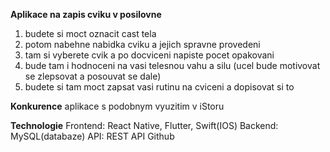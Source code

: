 **Aplikace na zapis cviku v posilovne**

1. budete si moct oznacit cast tela
2. potom nabehne nabidka cviku a jejich spravne provedeni
3. tam si vyberete cvik a po docviceni napiste pocet opakovani
4. bude tam i hodnoceni na vasi telesnou vahu a silu (ucel bude motivovat se zlepsovat a posouvat se dale)
5. budete si tam moct zapsat vasi rutinu na cviceni a dopisovat si to


**Konkurence**
aplikace s podobnym vyuzitim v iStoru

**Technologie**
Frontend: React Native, Flutter, Swift(IOS)
Backend: MySQL(databaze)
API: REST API
Github

